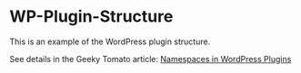 # WP-Plugin-Structure

This is an example of the WordPress plugin structure.

See details in the Geeky Tomato article:  [Namespaces in WordPress Plugins](http://geekytomato.com/namespaces-wordpress-plugins/)
